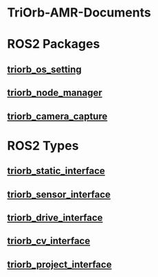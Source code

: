 # TriOrb-AMR-Documents

# ROS2 Packages
## [triorb_os_setting](./TriOrb-AMR-Static/triorb_os_setting/README.md)
## [triorb_node_manager](./TriOrb-AMR-Static/triorb_node_manager/README.md)
## [triorb_camera_capture](./TriOrb-AMR-Static/triorb_camera_capture/README.md)

# ROS2 Types
## [triorb_static_interface](./TriOrb-AMR-Static/TriOrb-ROS2-Types/triorb_static_interface/README.md)
## [triorb_sensor_interface](./TriOrb-AMR-Static/TriOrb-ROS2-Types/triorb_sensor_interface/README.md)
## [triorb_drive_interface](./TriOrb-AMR-Static/TriOrb-ROS2-Types/triorb_drive_interface/README.md)
## [triorb_cv_interface](./TriOrb-AMR-Static/TriOrb-ROS2-Types/triorb_cv_interface/README.md)
## [triorb_project_interface](./TriOrb-AMR-Static/TriOrb-ROS2-Types/triorb_project_interface/README.md)